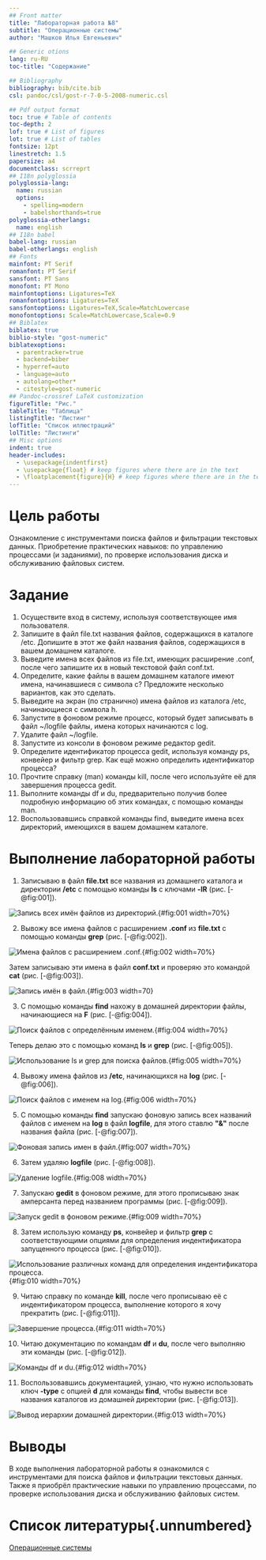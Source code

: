 ```yaml
---
## Front matter
title: "Лабораторная работа №8"
subtitle: "Операционные системы"
author: "Машков Илья Евгеньевич"

## Generic otions
lang: ru-RU
toc-title: "Содержание"

## Bibliography
bibliography: bib/cite.bib
csl: pandoc/csl/gost-r-7-0-5-2008-numeric.csl

## Pdf output format
toc: true # Table of contents
toc-depth: 2
lof: true # List of figures
lot: true # List of tables
fontsize: 12pt
linestretch: 1.5
papersize: a4
documentclass: scrreprt
## I18n polyglossia
polyglossia-lang:
  name: russian
  options:
	- spelling=modern
	- babelshorthands=true
polyglossia-otherlangs:
  name: english
## I18n babel
babel-lang: russian
babel-otherlangs: english
## Fonts
mainfont: PT Serif
romanfont: PT Serif
sansfont: PT Sans
monofont: PT Mono
mainfontoptions: Ligatures=TeX
romanfontoptions: Ligatures=TeX
sansfontoptions: Ligatures=TeX,Scale=MatchLowercase
monofontoptions: Scale=MatchLowercase,Scale=0.9
## Biblatex
biblatex: true
biblio-style: "gost-numeric"
biblatexoptions:
  - parentracker=true
  - backend=biber
  - hyperref=auto
  - language=auto
  - autolang=other*
  - citestyle=gost-numeric
## Pandoc-crossref LaTeX customization
figureTitle: "Рис."
tableTitle: "Таблица"
listingTitle: "Листинг"
lofTitle: "Список иллюстраций"
lolTitle: "Листинги"
## Misc options
indent: true
header-includes:
  - \usepackage{indentfirst}
  - \usepackage{float} # keep figures where there are in the text
  - \floatplacement{figure}{H} # keep figures where there are in the text
---
```


# Цель работы

Ознакомление с инструментами поиска файлов и фильтрации текстовых данных. Приобретение практических навыков: по управлению процессами (и заданиями), по проверке использования диска и обслуживанию файловых систем.

# Задание

1. Осуществите вход в систему, используя соответствующее имя пользователя.
2. Запишите в файл file.txt названия файлов, содержащихся в каталоге /etc. Допишите в этот же файл названия файлов, содержащихся в вашем домашнем каталоге.
3. Выведите имена всех файлов из file.txt, имеющих расширение .conf, после чего запишите их в новый текстовой файл conf.txt.
4. Определите, какие файлы в вашем домашнем каталоге имеют имена, начинавшиеся с символа c? Предложите несколько вариантов, как это сделать.
5. Выведите на экран (по странично) имена файлов из каталога /etc, начинающиеся с символа h.
6. Запустите в фоновом режиме процесс, который будет записывать в файл ~/logfile файлы, имена которых начинаются с log.
7. Удалите файл ~/logfile.
8. Запустите из консоли в фоновом режиме редактор gedit.
9. Определите идентификатор процесса gedit, используя команду ps, конвейер и фильтр grep. Как ещё можно определить идентификатор процесса?
10. Прочтите справку (man) команды kill, после чего используйте её для завершения процесса gedit.
11. Выполните команды df и du, предварительно получив более подробную информацию об этих командах, с помощью команды man.
12. Воспользовавшись справкой команды find, выведите имена всех директорий, имеющихся в вашем домашнем каталоге.

# Выполнение лабораторной работы

1. Записываю в файл **file.txt** все названия из домашнего каталога и директории **/etc** с помощью команды **ls** с ключами **-lR** (рис. [-@fig:001]).

![Запись всех имён файлов из директорий.](image/1.png){#fig:001 width=70%}

2. Вывожу все имена файлов с расширением **.conf** из **file.txt** с помощью команды **grep** (рис. [-@fig:002]).

![Имена файлов с расширением .conf.](image/2.png){#fig:002 width=70%}

Затем записываю эти имена в файл **conf.txt** и проверяю это командой **cat** (рис. [-@fig:003]).

![Запись имён в файл.](image/3.png){#fig:003 width=70}

3. С помощью команды **find** нахожу в домашней директории файлы, начинающиеся на **F** (рис. [-@fig:004]).

![Поиск файлов с определённым именем.](image/4.png){#fig:004 width=70%}

Теперь делаю это с помощью команд **ls** и **grep** (рис. [-@fig:005]).

![Использование ls и grep для поиска файлов.](image/5.png){#fig:005 width=70%}

4. Вывожу имена файлов из **/etc**, начинающихся на **log** (рис. [-@fig:006]).

![Поиск файлов с именем на log.](image/6.png){#fig:006 width=70%}

5. С помощью команды **find** запускаю фоновую запись всех названий файлов с именем на **log** в файл **logfile**, для этого ставлю **"&"** после названия файла (рис. [-@fig:007]).

![Фоновая запись имен в файл.](image/7.png){#fig:007 width=70%}

6. Затем удаляю **logfile** (рис. [-@fig:008]).

![Удаление logfile.](image/8.png){#fig:008 width=70%}

7. Запускаю **gedit** в фоновом режиме, для этого прописываю знак амперсанта перед названием программы (рис. [-@fig:009]).

![Запуск gedit в фоновом режиме.](image/9.png){#fig:009 width=70%}

8. Затем использую команду **ps**, конвейер и фильтр **grep** с соответствующими опциями для определения индентификатора запущенного процесса (рис. [-@fig:010]).

![Использование различных команд для определения индентификатора процесса.](image/10.png){#fig:010 width=70%}

9. Читаю справку по команде **kill**, после чего прописываю её с индентификатором процесса, выполнение которого я хочу прекратить (рис. [-@fig:011]).

![Завершение процесса.](image/11.png){#fig:011 width=70%}

10. Читаю документацию по командам **df** и **du**, после чего выполняю эти команды (рис. [-@fig:012]).

![Команды df и du.](image/12.png){#fig:012 width=70%}

11. Воспользовавшись документацией, узнаю, что нужно использовать ключ **-type** с опцией **d** для команды **find**, чтобы вывести все названия каталогов из домашней директории (рис. [-@fig:013]).
 
![Вывод иерархии домашней директории.](image/13.png){#fig:013 width=70%}

# Выводы

В ходе выполнения лабораторной работы я ознакомился с инструментами для поиска файлов и фильтрации текстовых данных. Также я приобрёл практические навыки по управлению процессами, по проверке использования диска и обслуживанию файловых систем.

# Список литературы{.unnumbered}

[Операционные системы](https://esystem.rudn.ru/pluginfile.php/2288089/mod_resource/content/4/006-lab_proc.pdf)
